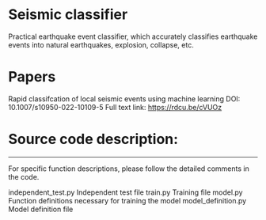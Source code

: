 # Seismic classifier
 Practical earthquake event classifier, which accurately classifies earthquake events into natural earthquakes, explosion, collapse, etc.

# Papers
Rapid classifcation of local seismic events using machine learning
DOI: 10.1007/s10950-022-10109-5
Full text link: https://rdcu.be/cVUOz

# Source code description:
-------------------------------------------------------------------------
For specific function descriptions, please follow the detailed comments in the code.

independent_test.py
Independent test file
train.py
Training file
model.py
Function definitions necessary for training the model
model_definition.py
Model definition file


